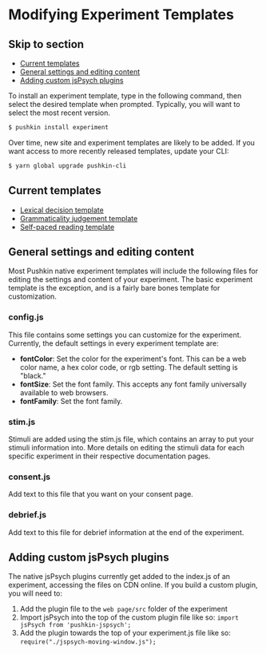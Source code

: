 # Modifying Experiment Templates

## Skip to section

* [Current templates](./#current-templates)
* [General settings and editing content](./#general-settings-and-editing-content)
* [Adding custom jsPsych plugins](./#adding-custom-jspsych-plugins)

To install an experiment template, type in the following command, then select the desired template when prompted. Typically, you will want to select the most recent version.

```bash
$ pushkin install experiment
```

Over time, new site and experiment templates are likely to be added. If you want access to more recently released templates, update your CLI:

```bash
$ yarn global upgrade pushkin-cli
```

## Current templates

* [Lexical decision template](lexical-decision-template.md)
* [Grammaticality judgement template](grammaticality-judgement-template.md)
* [Self-paced reading template](self-paced-reading-template.md)

## General settings and editing content

Most Pushkin native experiment templates will include the following files for editing the settings and content of your experiment. The basic experiment template is the exception, and is a fairly bare bones template for customization.

### config.js

This file contains some settings you can customize for the experiment. Currently, the default settings in every experiment template are:

* **fontColor**: Set the color for the experiment's font. This can be a web color name, a hex color code, or rgb setting. The default setting is "black."
* **fontSize**: Set the font family. This accepts any font family universally available to web browsers.
* **fontFamily**: Set the font family. 

### stim.js

Stimuli are added using the stim.js file, which contains an array to put your stimuli information into. More details on editing the stimuli data for each specific experiment in their respective documentation pages.

### consent.js

Add text to this file that you want on your consent page.

### debrief.js

Add text to this file for debrief information at the end of the experiment.

## Adding custom jsPsych plugins

The native jsPsych plugins currently get added to the index.js of an experiment, accessing the files on CDN online. If you build a custom plugin, you will need to:

1. Add the plugin file to the `web page/src` folder of the experiment
2. Import jsPsych into the top of the custom plugin file like so: `import jsPsych from 'pushkin-jspsych';`
3. Add the plugin towards the top of your experiment.js file like so: `require("./jspsych-moving-window.js");`

